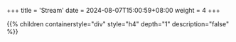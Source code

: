 +++
title = 'Stream'
date = 2024-08-07T15:00:59+08:00
weight = 4
+++


{{% children containerstyle="div" style="h4" depth="1" description="false" %}}
